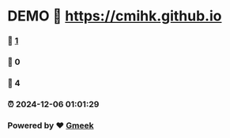 # DEMO :link: https://cmihk.github.io 
### :page_facing_up: [1](https://cmihk.github.io/tag.html) 
### :speech_balloon: 0 
### :hibiscus: 4 
### :alarm_clock: 2024-12-06 01:01:29 
### Powered by :heart: [Gmeek](https://github.com/Meekdai/Gmeek)

